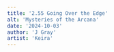 ```yaml
---
title: '2.55 Going Over the Edge'
alt: 'Mysteries of the Arcana'
date: '2024-10-03'
author: 'J Gray'
artist: 'Keira'
---
```


